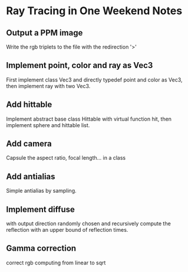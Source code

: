 # Ray Tracing in One Weekend Notes
## Output a PPM image
Write the rgb triplets to the file with the redirection '>'
## Implement point, color and ray as Vec3
First implement class Vec3 and directly typedef point and color as Vec3, then implement ray with two Vec3.
## Add hittable
Implement abstract base class Hittable with virtual function hit, then implement sphere and hittable list.
## Add camera
Capsule the aspect ratio, focal length... in a class
## Add antialias
Simple antialias by sampling.
## Implement diffuse
with output direction randomly chosen and recursively compute the reflection with an upper bound of reflection times.
## Gamma correction
correct rgb computing from linear to sqrt